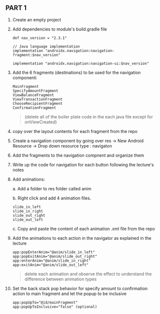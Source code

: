 ## PART 1

1. Create an empty project
1. Add dependencies to module's build.gradle file
    
       def nav_version = "2.3.1"

       // Java language implementation
       implementation "androidx.navigation:navigation-fragment:$nav_version"
       
       implementation "androidx.navigation:navigation-ui:$nav_version"

1. Add the 6 fragments (destinations) to be used for the navigation componenti
  
       MainFragment
       SpecifyAmountFragment
       ViewBalanceFragment
       ViewTransactionFragment
       ChooseRecipientFragment
       ConfirmationFragment

   >(delete all of the boiler plate code in the each java file except for onViewCreated)

1. copy over the layout contents for each fragment from the repo
1. Create a navigation component by going over res -> New Android Resource -> Drop down resource type : navigaton
1. Add the fragments to the navigation compnent and organize them
1. Write up the code for navigation for each button following the lecture's notes
1. Add animations:
   
   a. Add a folder to res folder called anim
   
   b. Right click and add 4 animation files.

       slide_in_left
       slide_in_right
       slide_out_right
       slide_out_left

   c. Copy and paste the content of each animation .xml file from the repo

1. Add the animations to each action in the navigator as explained in the lecture
            
       app:popEnterAnim="@anim/slide_in_left"
       app:popExitAnim="@anim/slide_out_right"
       app:enterAnim="@anim/slide_in_right"
       app:exitAnim="@anim/slide_out_left"
   
    >delete each animation and observe the effect to understand the difference between animation types
1. Set the back stack pop behavior for specify amount to confirmation action to main fragment and let the popup to be inclusive
    
       app:popUpTo="@id/mainFragment"
       app:popUpToInclusive="false" (optional)

